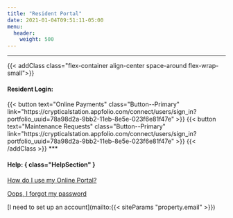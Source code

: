 ```yaml
---
title: "Resident Portal"
date: 2021-01-04T09:51:11-05:00
menu:
  header:
    weight: 500
---
```


***

{{< addClass class="flex-container align-center space-around flex-wrap-small">}}
  <h4>Resident Login:</h4>
  {{< button text="Online Payments" class="Button--Primary" link="https://crypticalstation.appfolio.com/connect/users/sign_in?portfolio_uuid=78a98d2a-9bb2-11eb-8e5e-023f6e81f47e" >}}
  {{< button text="Maintenance Requests" class="Button--Primary" link="https://crypticalstation.appfolio.com/connect/users/sign_in?portfolio_uuid=78a98d2a-9bb2-11eb-8e5e-023f6e81f47e" >}}
{{< /addClass >}}
***

#### Help: { class="HelpSection" }
[How do I use my Online Portal?](https://www.appfolio.com/help/online-portal-overview)

[Oops, I forgot my password](https://crypticalstation.appfolio.com/connect/users/password/new)

[I need to set up an account](mailto:{{< siteParams "property.email" >}})
